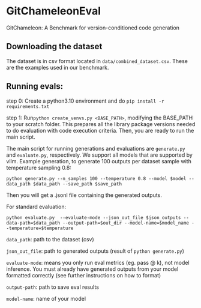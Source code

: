 # GitChameleonEval
GitChameleon: A Benchmark for version-conditioned code generation
## Downloading the dataset
The dataset is in csv format located in ```data/combined_dataset.csv```. These are the examples used in our benchmark.
## Running evals:
step 0: Create a python3.10 environment and do ```pip install -r requirements.txt```

step 1: Run```python create_venvs.py <BASE_PATH>```, modifying the BASE_PATH to your scratch folder. This prepares all the library package versions needed to do evaluation with code execution criteria. Then, you are ready to run the main script.

The main script for running generations and evaluations are ```generate.py``` and ```evaluate.py```, respectively.
We support all models that are supported by vllm.
Example generation, to generate 100 outputs per dataset sample with temperature sampling 0.8:
```
python generate.py --n_samples 100 --temperature 0.8 --model $model --data_path $data_path --save_path $save_path
```
Then you will get a .jsonl file containing the generated outputs.

For standard evaluation:
```
python evaluate.py  --evaluate-mode --json_out_file $json_outputs --data-path=$data_path --output-path=$out_dir --model-name=$model_name --temperature=$temperature
```
```data_path```: path to the dataset (csv)

```json_out_file```: path to generated outputs (result of ```python generate.py```)

```evaluate-mode```: means you only run eval metrics (eg. pass @ k), not model inference. You must already have generated outputs from your model formatted correctly (see further instructions on how to format)

```output-path```: path to save eval results

```model-name```: name of your model
